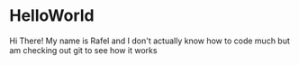 # HelloWorld

Hi There!
My name is Rafel and I don't actually know how to code much but am checking out git to see how it works
